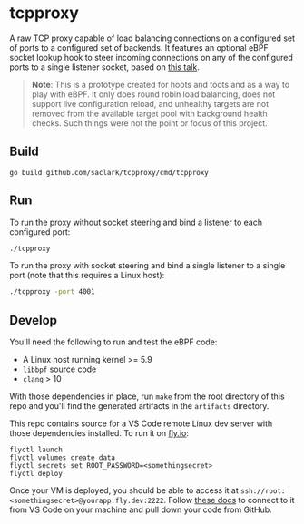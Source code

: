 # tcpproxy

A raw TCP proxy capable of load balancing connections on a configured set of ports to a configured set of backends. It features an optional eBPF socket lookup hook to steer incoming connections on any of the configured ports to a single listener socket, based on [this talk](https://www.youtube.com/watch?v=vCJ8kDYI8ZE).

> **Note**: This is a prototype created for hoots and toots and as a way to play with eBPF. It only does round robin load balancing, does not support live configuration reload, and unhealthy targets are not removed from the available target pool with background health checks. Such things were not the point or focus of this project.

## Build

```
go build github.com/saclark/tcpproxy/cmd/tcpproxy
```

## Run

To run the proxy without socket steering and bind a listener to each configured port:

```bash
./tcpproxy
```

To run the proxy with socket steering and bind a single listener to a single port (note that this requires a Linux host):

```bash
./tcpproxy -port 4001
```

## Develop

You'll need the following to run and test the eBPF code:

* A Linux host running kernel >= 5.9
* `libbpf` source code
* `clang` > 10

With those dependencies in place, run `make` from the root directory of this repo and you'll find the generated artifacts in the `artifacts` directory.

This repo contains source for a VS Code remote Linux dev server with those dependencies installed. To run it on [fly.io](https://fly.io):

```
flyctl launch
flyctl volumes create data
flyctl secrets set ROOT_PASSWORD=<somethingsecret>
flyctl deploy
```

Once your VM is deployed, you should be able to access it at `ssh://root:<somethingsecret>@yourapp.fly.dev:2222`. Follow [these docs](https://code.visualstudio.com/docs/remote/ssh) to connect to it from VS Code on your machine and pull down your code from GitHub.

